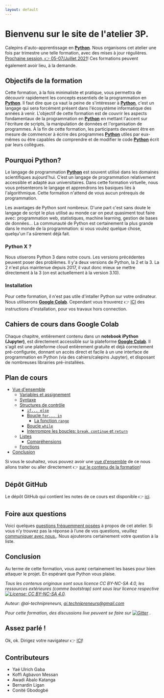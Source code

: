 ```yaml
---
layout: default
---
```


#  Bienvenu sur le site de l'atelier 3P.

Calepins d'auto-apprentissage en [**Python**](https://www.python.org/). Nous organisons cet atelier une fois par trimestre une telle formation, avec des mises à jour régulières. [Prochaine session, 👉 05-07/Juillet 2021](Notes/Contenu.html)!
Ces formations peuvent également avoir lieu, à la demande.


## Objectifs de la formation

Cette formation, à la fois minimaliste et pratique, vous permettra de découvrir rapidement les concepts essentiels de la programmation en [**Python**](https://www.python.org/). Il faut dire que ça vaut la peine de s'intéresser à [**Python**](https://www.python.org/), c'est un langage qui sera forcément présent dans l'écosystème informatique des années à venir. L'objectif de cette formation est de couvrir les aspects fondamentaux de la programmation en [**Python**](https://www.python.org/) en mettant l'accent sur l'écriture de scripts, la manipulation de données et l'organisation de programmes. À la fin de cette formation, les participants devraient être en mesure de commencer à écrire des programmes [**Python**](https://www.python.org/) utiles par eux-mêmes ou être capables de comprendre et de modifier le code [**Python**](https://www.python.org/) écrit par leurs collègues.


## Pourquoi Python?

Le langage de programmation [**Python**](https://www.python.org/) est souvent utilisé dans les domaines scientifiques aujourd'hui. C’est un langage de programmation relativement accessible et adapté aux universitaires. Dans cette formation virtuelle, nous vous présenterons le langage et apprendrons les basiques liés à l'algorithmique. Cette formation n'attend de vous aucun prérequis de programmation.

Les avantages de Python sont nombreux. D'une part c'est sans doute le langage de script le plus utilisé au monde car on peut quasiment tout faire avec: programmation web, statistiques, machine learning, gestion de bases de données... La communauté de Python est certainement la plus grande dans le monde de la programmation: si vous voulez quelque chose, quelqu'un l'a sûrement déjà fait.


### Python X ?
Nous utiserons Python 3 dans notre cours. Les versions précédentes peuvent poser des problèmes. Il y'a deux versions de Python, la 2 et la 3. La 2 n'est plus maintenue depuis 2017, il vaut donc mieux se mettre directement à la 3 (on est actuellement à la version 3.10).




### Installation

Pour cette formation, il n'est pas utile d'intaller Python sur votre ordinateur. Nous utiliserons **[Google Colab](https://colab.research.google.com/notebooks/welcome.ipynb)**. Cependant vous trouverez 👉 [ICI](installation.html) des instructions d'installation, pour vos travaux hors connection.




## Cahiers de cours dans Google Colab

Chaque chapitre, entièrement contenu dans un **notebook iPython (Jupyter)**, est directement accessible sur la plateforme **[Google Colab](https://colab.research.google.com/notebooks/welcome.ipynb)**. Il s'agit est une plateforme cloud entièrement gratuite et déjà correctement pré-configurée, donnant un accès direct et facile à un une interface de programmation en Python (via des cahiers/calepins Jupyter), et disposant de nombreuses librairies pré-installées.





## Plan de cours
<!-- START doctoc generated TOC please keep comment here to allow auto update -->
<!-- DON'T EDIT THIS SECTION, INSTEAD RE-RUN doctoc TO UPDATE -->
- [Vue d'ensemble](#syntaxe-g%C3%A9n%C3%A9rale)
  - [Variables et assignement](#variables-et-assignement)
  - [Syntaxe](#syntaxe)
  - [Structures de contrôle](#structures-de-contr%C3%B4le)
    - [`if... else`](#if-else)
    - [Boucle `for... in`](#boucle-for-in)
      - [La fonction `range`](#la-fonction-range)
    - [Boucle `while`](#boucle-while)
    - [Interrompre les boucles: `break`, `continue` et `return`](#interrompre-les-boucles-break-continue-et-return)
  - [Listes](#listes)
    - [Compréhensions](#compr%C3%A9hensions)
  - [Fonctions](#fonctions)
- [Conclusion](#conclusion-2)

<!-- END doctoc generated TOC please keep comment here to allow auto update -->



Si vous le souhaitez, vous pouvez avoir une [vue d'ensemble](vue-d-ensemble.html) de ce nous allons traiter ou aller directement 👉 [sur le contenu de la formation](Notes/Contenu.html)!



## Dépôt GitHub
Le dépôt GitHub qui contient les notes de ce cours est disponible
 👉 [ici](https://github.com/ai-technipreneurs/programmation-python-pratique).




## Foire aux questions

Voici quelques [questions fréquemment posées](q-et-r.html) à propos de cet atelier. Si vous n’y trouvez pas la réponse à l’une de vos questions, veuillez [communiquer avec nous.](https://gitter.im/ai-technipreneurs/programmation-python-pratique?utm_source=badge&utm_medium=badge&utm_campaign=pr-badge). Nous ajouterons certainement votre question à la liste.





## Conclusion

Au terme de cette formation, vous aurez certainement les bases pour bien attaquer le projet. En espérant que Python vous plaise.


*Tous les contenus originaux sont sous licence CC BY-NC-SA 4.0, les ressources extérieures (comme bootstrap) sont sous leur licence respective [![License: CC BY-NC-SA 4.0](https://img.shields.io/badge/License-CC%20BY--NC--SA%204.0-lightgrey.svg)](https://creativecommons.org/licenses/by-nc-sa/4.0/).*


*Auteur: @ai-technipreneurs, ai.technipreneurs@gmail.com*

*Pour cette formation, des discussions live peuvent se faire sur [![Gitter](https://badges.gitter.im/ai-technipreneurs/programmation-python-pratique.svg)](https://gitter.im/ai-technipreneurs/programmation-python-pratique?utm_source=badge&utm_medium=badge&utm_campaign=pr-badge) .*


## Assez parlé !

Ok, ok. Dirigez votre navigateur 👉 [ICI](Notes/Contenu.html)!



## Contributeurs

- Yaé Ulrich Gaba
- Koffi Agbavon Messan
- Awadi Abalo Katanga
- Bernardin Ligan
- Conité Gbodogbé



